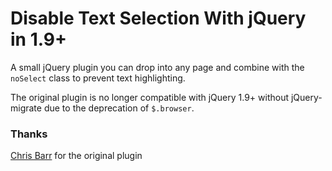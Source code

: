 # Disable Text Selection With jQuery in 1.9+
A small jQuery plugin you can drop into any page and combine with the `noSelect` class to prevent text highlighting.

The original plugin is no longer compatible with jQuery 1.9+ without jQuery-migrate due to the deprecation of `$.browser`.

### Thanks
[Chris Barr](http://chris-barr.com/2009/02/disable_text_selection_with_jquery/) for the original plugin